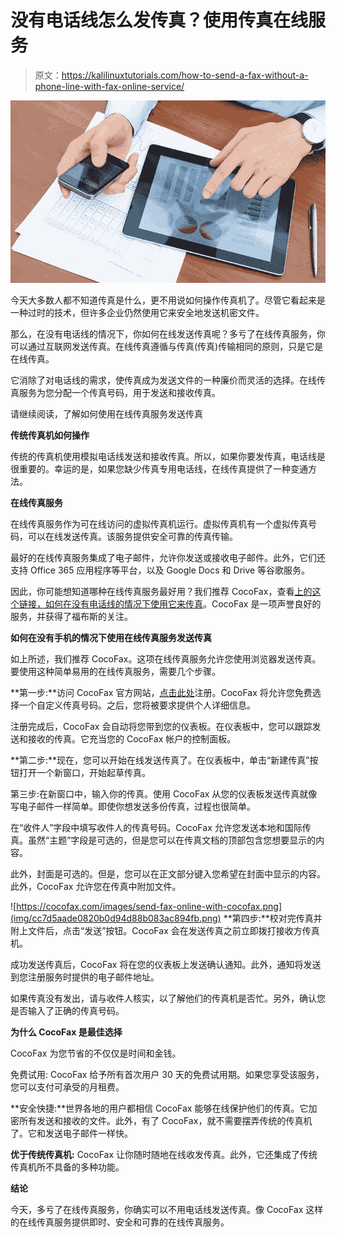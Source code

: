 # 没有电话线怎么发传真？使用传真在线服务

> 原文：<https://kalilinuxtutorials.com/how-to-send-a-fax-without-a-phone-line-with-fax-online-service/>

[![How to Send a Fax Without a Phone Line? With Fax Online Service](img/3700b897f2c18e605fca5e894e948a64.png "How to Send a Fax Without a Phone Line? With Fax Online Service")](https://1.bp.blogspot.com/-TOc25tsCtYE/Xp6viSChMvI/AAAAAAAAIkk/R2jji00xlRIax-fEeNNKn96kETzj_ByDwCLcBGAsYHQ/s1600/fax.jpg)

今天大多数人都不知道传真是什么，更不用说如何操作传真机了。尽管它看起来是一种过时的技术，但许多企业仍然使用它来安全地发送机密文件。

那么，在没有电话线的情况下，你如何在线发送传真呢？多亏了在线传真服务，你可以通过互联网发送传真。在线传真遵循与传真(传真)传输相同的原则，只是它是在线传真。

它消除了对电话线的需求，使传真成为发送文件的一种廉价而灵活的选择。在线传真服务为您分配一个传真号码，用于发送和接收传真。

请继续阅读，了解如何使用在线传真服务发送传真

**传统传真机如何操作**

传统的传真机使用模拟电话线发送和接收传真。所以，如果你要发传真，电话线是很重要的。幸运的是，如果您缺少传真专用电话线，在线传真提供了一种变通方法。

**在线传真服务**

在线传真服务作为可在线访问的虚拟传真机运行。虚拟传真机有一个虚拟传真号码，可以在线发送传真。该服务提供安全可靠的传真传输。

最好的在线传真服务集成了电子邮件，允许你发送或接收电子邮件。此外，它们还支持 Office 365 应用程序等平台，以及 Google Docs 和 Drive 等谷歌服务。

因此，你可能想知道哪种在线传真服务最好用？我们推荐 CocoFax，查看[上的这个链接，如何在没有电话线的情况下使用它来传真](https://cocofax.com/fax-without-phone-line.html)。CocoFax 是一项声誉良好的服务，并获得了福布斯的关注。

**如何在没有手机的情况下使用在线传真服务发送传真**

如上所述，我们推荐 CocoFax。这项在线传真服务允许您使用浏览器发送传真。要使用这种简单易用的在线传真服务，需要几个步骤。

**第一步:**访问 CocoFax 官方网站，[点击此处](https://cocofax.com/)注册。CocoFax 将允许您免费选择一个自定义传真号码。之后，您将被要求提供个人详细信息。

注册完成后，CocoFax 会自动将您带到您的仪表板。在仪表板中，您可以跟踪发送和接收的传真。它充当您的 CocoFax 帐户的控制面板。

**第二步:**现在，您可以开始在线发送传真了。在仪表板中，单击“新建传真”按钮打开一个新窗口，开始起草传真。

第三步:在新窗口中，输入你的传真。使用 CocoFax 从您的仪表板发送传真就像写电子邮件一样简单。即使你想发送多份传真，过程也很简单。

在“收件人”字段中填写收件人的传真号码。CocoFax 允许您发送本地和国际传真。虽然“主题”字段是可选的，但是您可以在传真文档的顶部包含您想要显示的内容。

此外，封面是可选的。但是，您可以在正文部分键入您希望在封面中显示的内容。此外，CocoFax 允许您在传真中附加文件。

![https://cocofax.com/images/send-fax-online-with-cocofax.png](img/cc7d5aade0820b0d94d88b083ac894fb.png) **第四步:**校对完传真并附上文件后，点击“发送”按钮。CocoFax 会在发送传真之前立即拨打接收方传真机。

成功发送传真后，CocoFax 将在您的仪表板上发送确认通知。此外，通知将发送到您注册服务时提供的电子邮件地址。

如果传真没有发出，请与收件人核实，以了解他们的传真机是否忙。另外，确认您是否输入了正确的传真号码。

**为什么 CocoFax 是最佳选择**

CocoFax 为您节省的不仅仅是时间和金钱。

免费试用: CocoFax 给予所有首次用户 30 天的免费试用期。如果您享受该服务，您可以支付可承受的月租费。

**安全快捷:**世界各地的用户都相信 CocoFax 能够在线保护他们的传真。它加密所有发送和接收的文件。此外，有了 CocoFax，就不需要摆弄传统的传真机了。它和发送电子邮件一样快。

**优于传统传真机:** CocoFax 让你随时随地在线收发传真。此外，它还集成了传统传真机所不具备的多种功能。

**结论**

今天，多亏了在线传真服务，你确实可以不用电话线发送传真。像 CocoFax 这样的在线传真服务提供即时、安全和可靠的在线传真服务。